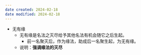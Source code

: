 ```yaml
---
date created: 2024-02-18
date modified: 2024-02-18
---
```

- 无有缘
    - 无有缘是名法之灭尽给予其他名法有机会随它之后生起。
        - 前一名聚灭后，作为缘法，助成后一名聚生起，为无有缘。
    - 说明：**强调缘法的灭尽** 
